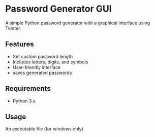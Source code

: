# Password Generator GUI

A simple Python password generator with a graphical interface using Tkinter.

## Features
- Set custom password length
- Includes letters, digits, and symbols
- User-friendly interface
- saves generated passwords

## Requirements
- Python 3.x

## Usage
An executable file (for windows only)